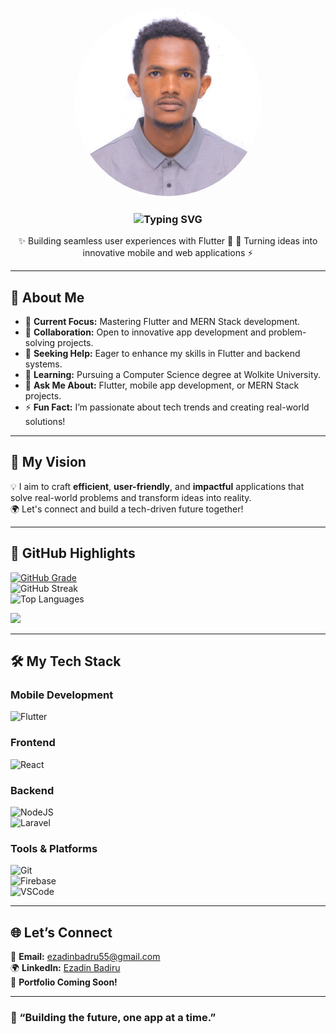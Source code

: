 ### <div align="center"><img src="https://github.com/ezadin2/imgs/blob/main/img.jpg" alt="Profile Banner" width="300" style="border-radius: 50%;" /></div>

### <div align="center"><img src="https://readme-typing-svg.demolab.com?font=Fira+Code&weight=600&size=28&pause=1000&color=36BCF7&width=450&lines=Hi+%F0%9F%91%8B%2C+I'm+Ezadin!;A+Flutter+Developer+%26+Tech+Enthusiast" alt="Typing SVG" /></div>

<div align="center">  
✨ Building seamless user experiences with Flutter 🌟  
🚀 Turning ideas into innovative mobile and web applications ⚡  
</div>

---

## 💫 About Me  
- 🔭 **Current Focus:** Mastering Flutter and MERN Stack development.  
- 👯 **Collaboration:** Open to innovative app development and problem-solving projects.  
- 🤝 **Seeking Help:** Eager to enhance my skills in Flutter and backend systems.  
- 🌱 **Learning:** Pursuing a Computer Science degree at Wolkite University.  
- 💬 **Ask Me About:** Flutter, mobile app development, or MERN Stack projects.  
- ⚡ **Fun Fact:** I’m passionate about tech trends and creating real-world solutions!  

---

## 🎯 My Vision  
💡 I aim to craft **efficient**, **user-friendly**, and **impactful** applications that solve real-world problems and transform ideas into reality.  
🌍 Let's connect and build a tech-driven future together!

---

## 🌟 GitHub Highlights  
[![GitHub Grade](https://img.shields.io/badge/GitHub%20Grade-A%2B-brightgreen?style=for-the-badge)](https://github.com/ezadin2)  
![GitHub Streak](https://streak-stats.demolab.com?user=ezadin2&theme=radical&hide_border=true)  
![Top Languages](https://github-readme-stats.vercel.app/api/top-langs/?username=ezadin2&layout=compact&theme=radical&count_private=true)

[![](https://visitcount.itsvg.in/api?id=ezadin2&icon=0&color=0)](https://visitcount.itsvg.in)

---

## 🛠 My Tech Stack  
### Mobile Development  
![Flutter](https://img.shields.io/badge/Flutter-%2302569B.svg?style=for-the-badge&logo=Flutter&logoColor=white)

### Frontend  
![React](https://img.shields.io/badge/React-%2320232a.svg?style=for-the-badge&logo=react&logoColor=%2361DAFB)

### Backend  
![NodeJS](https://img.shields.io/badge/Node.js-%236DA55F.svg?style=for-the-badge&logo=node.js&logoColor=white)  
![Laravel](https://img.shields.io/badge/Laravel-%23FF2D20.svg?style=for-the-badge&logo=laravel&logoColor=white)

### Tools & Platforms  
![Git](https://img.shields.io/badge/Git-%23F05033.svg?style=for-the-badge&logo=git&logoColor=white)  
![Firebase](https://img.shields.io/badge/Firebase-%23FFCA28.svg?style=for-the-badge&logo=firebase&logoColor=black)  
![VSCode](https://img.shields.io/badge/VSCode-%23007ACC.svg?style=for-the-badge&logo=visual-studio-code&logoColor=white)

---

## 🌐 Let’s Connect  
📧 **Email:** ezadinbadru55@gmail.com  
🌍 **LinkedIn:** [Ezadin Badiru](https://www.linkedin.com/in/ezadin-badiru-98b9862a6)  
🌟 **Portfolio Coming Soon!**  

---

### 🚀 “Building the future, one app at a time.”  
<!-- Proudly created with creativity and passion ✨ -->
